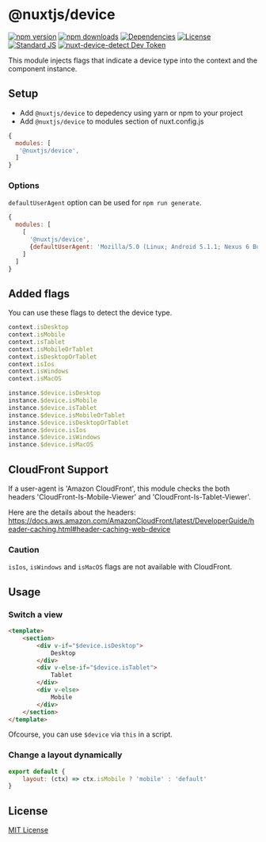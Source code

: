 # @nuxtjs/device

[![npm version][npm-version-src]][npm-version-href]
[![npm downloads][npm-downloads-src]][npm-downloads-href]
[![Dependencies][david-dm-src]][david-dm-href]
[![License][license-src]][license-href]
[![Standard JS][standard-js-src]][standard-js-href]
[![nuxt-device-detect Dev Token](https://badge.devtoken.rocks/nuxt-device-detect)](https://devtoken.rocks/package/nuxt-device-detect)

This module injects flags that indicate a device type into the context and the component instance.

## Setup

 - Add `@nuxtjs/device` to depedency using yarn or npm to your project
 - Add `@nuxtjs/device` to modules section of nuxt.config.js

```js
{
  modules: [
   '@nuxtjs/device',
  ]
}
```

### Options

`defaultUserAgent` option can be used for `npm run generate`.

```js
{
  modules: [
    [
      '@nuxtjs/device',
      {defaultUserAgent: 'Mozilla/5.0 (Linux; Android 5.1.1; Nexus 6 Build/LYZ28E) AppleWebKit/537.36 (KHTML, like Gecko) Chrome/64.0.3282.39 Mobile Safari/537.36'}
    ]
  ]
}
```

## Added flags

You can use these flags to detect the device type.

```js
context.isDesktop
context.isMobile
context.isTablet
context.isMobileOrTablet
context.isDesktopOrTablet
context.isIos
context.isWindows
context.isMacOS

instance.$device.isDesktop
instance.$device.isMobile
instance.$device.isTablet
instance.$device.isMobileOrTablet
instance.$device.isDesktopOrTablet
instance.$device.isIos
instance.$device.isWindows
instance.$device.isMacOS
```

## CloudFront Support

If a user-agent is 'Amazon CloudFront', this module checks
the both headers 'CloudFront-Is-Mobile-Viewer' and 'CloudFront-Is-Tablet-Viewer'.

Here are the details about the headers:
https://docs.aws.amazon.com/AmazonCloudFront/latest/DeveloperGuide/header-caching.html#header-caching-web-device

### Caution

`isIos`, `isWindows` and `isMacOS` flags are not available with CloudFront.

## Usage

### Switch a view

```html
<template>
	<section>
		<div v-if="$device.isDesktop">
			Desktop
		</div>
		<div v-else-if="$device.isTablet">
			Tablet
		</div>
		<div v-else>
			Mobile
		</div>
	</section>
</template>
```

Ofcourse, you can use `$device` via `this` in a script.

### Change a layout dynamically

```js
export default {
	layout: (ctx) => ctx.isMobile ? 'mobile' : 'default'
}
```

## License

[MIT License](./LICENSE)


<!-- Badges -->
[npm-version-src]: https://img.shields.io/npm/dt/@nuxtjs/device.svg?style=flat-square
[npm-version-href]: https://npmjs.com/package/@nuxtjs/device

[npm-downloads-src]: https://img.shields.io/npm/v/@nuxtjs/device/latest.svg?style=flat-square
[npm-downloads-href]: https://npmjs.com/package/@nuxtjs/device

[circle-ci-src]: https://img.shields.io/circleci/project/github/nuxt-community/device-module.svg?style=flat-square
[circle-ci-href]: https://circleci.com/gh/nuxt-community/device-module

[codecov-src]: https://img.shields.io/codecov/c/github/nuxt-community/device-module.svg?style=flat-square
[codecov-href]: https://codecov.io/gh/nuxt-community/device-module

[david-dm-src]: https://david-dm.org/nuxt-community/device-module/status.svg?style=flat-square
[david-dm-href]: https://david-dm.org/nuxt-community/device-module

[standard-js-src]: https://img.shields.io/badge/code_style-standard-brightgreen.svg?style=flat-square
[standard-js-href]: https://standardjs.com

[license-src]: https://img.shields.io/npm/l/@nuxtjs/device.svg?style=flat-square
[license-href]: https://npmjs.com/package/@nuxtjs/device

